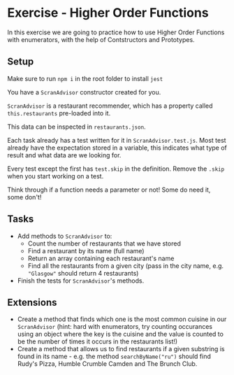 # Exercise - Higher Order Functions

In this exercise we are going to practice how to use Higher Order Functions with enumerators, with the help of Contstructors and Prototypes.

## Setup

Make sure to run `npm i` in the root folder to install `jest`

You have a `ScranAdvisor` constructor created for you.

`ScranAdvisor` is a restaurant recommender, which has a property called `this.restaurants` pre-loaded into it.

This data can be inspected in `restaurants.json`.

Each task already has a test written for it in `ScranAdvisor.test.js`. Most test already have the expectation stored in a variable, this indicates what type of result and what data are we looking for.

Every test except the first has `test.skip` in the definition. Remove the `.skip` when you start working on a test.

Think through if a function needs a parameter or not! Some do need it, some don't!

## Tasks

- Add methods to `ScranAdvisor` to:
  - Count the number of restaurants that we have stored
  - Find a restaurant by its name (full name)
  - Return an array containing each restaurant's name
  - Find all the restaurants from a given city (pass in the city name, e.g. `"Glasgow"` should return 4 restaurants)
- Finish the tests for `ScranAdvisor`'s methods.

## Extensions

- Create a method that finds which one is the most common cuisine in our `ScranAdvisor` (hint: hard with enumerators, try counting occurances using an object where the key is the cuisine and the value is counted to be the number of times it occurs in the restaurants list!)
- Create a method that allows us to find restaurants if a given substring is found in its name - e.g. the method `searchByName("ru")` should find Rudy's Pizza, Humble Crumble Camden and The Brunch Club.
